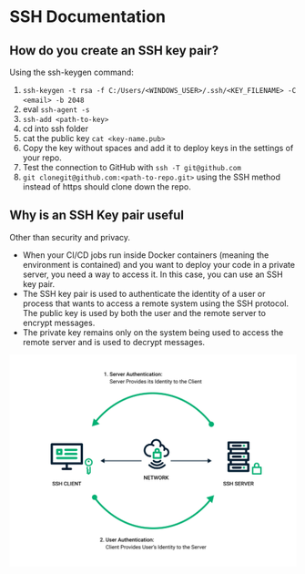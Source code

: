 # SSH Documentation

## How do you create an SSH key pair?
Using the ssh-keygen command:
1. `ssh-keygen -t rsa -f C:/Users/<WINDOWS_USER>/.ssh/<KEY_FILENAME> -C <email> -b 2048`
2. eval `ssh-agent -s`
3. `ssh-add <path-to-key>`
4. cd into ssh folder
5. cat the public key `cat <key-name.pub>`
6. Copy the key without spaces and add it to deploy keys in the settings of your repo.
7. Test the connection to GitHub with `ssh -T git@github.com`
8. `git clonegit@github.com:<path-to-repo.git>` using the SSH method instead of https should clone down the repo.

## Why is an SSH Key pair useful
Other than security and privacy.
- When your CI/CD jobs run inside Docker containers (meaning the environment is contained) and you want to deploy your code in a private server, you need a way to access it. In this case, you can use an SSH key pair.
- The SSH key pair is used to authenticate the identity of a user or process that wants to access a remote system using the SSH protocol. The public key is used by both the user and the remote server to encrypt messages.
- The private key remains only on the system being used to access the remote server and is used to decrypt messages.

![SSH Authentication image](images-md/ssh-authentication.png)
